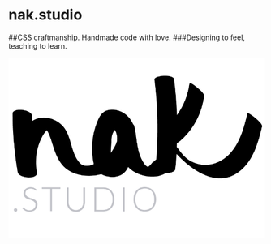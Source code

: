 # nak.studio


##CSS craftmanship. Handmade code with love. ###Designing to feel, teaching to learn.

 ![alt tag](https://github.com/nak-studio/nak.studio-site/blob/master/docs/assets/nak-studio-logo.png)

